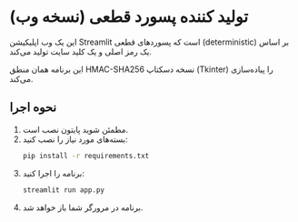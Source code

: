 # تولید کننده پسورد قطعی (نسخه وب)

این یک وب اپلیکیشن Streamlit است که پسوردهای قطعی (deterministic) بر اساس یک رمز اصلی و یک کلید سایت تولید می‌کند.

این برنامه همان منطق HMAC-SHA256 نسخه دسکتاپ (Tkinter) را پیاده‌سازی می‌کند.

## نحوه اجرا

1.  مطمئن شوید پایتون نصب است.
2.  بسته‌های مورد نیاز را نصب کنید:
    ```bash
    pip install -r requirements.txt
    ```
3.  برنامه را اجرا کنید:
    ```bash
    streamlit run app.py
    ```
4.  برنامه در مرورگر شما باز خواهد شد.